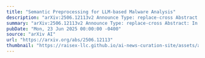 ```yaml
---
title: "Semantic Preprocessing for LLM-based Malware Analysis"
description: "arXiv:2506.12113v2 Announce Type: replace-cross Abstract: In a context of malware analysis, numerous approaches rely on Artificial Intelligence to handle a large volume of data. However, these techniques focus on data view (images, sequences) and not on an expert's view. Noticing this issue, we propose a preprocessing that focuses on expert knowledge to improve malware semantic analysis and result interpretability. We propose a new preprocessing method which creates JSON reports for Portable Executable files. These reports gather features from both static and behavioral analysis, and incorporate packer signature detection, MITRE ATT&amp;CK and Malware Behavior Catalog (MBC) knowledge. The purpose of this preprocessing is to gather a semantic representation of binary files, understandable by malware analysts, and that can enhance AI models' explainability for malicious files analysis. Using this preprocessing to train a Large Language Model for Malware classification, we achieve a weighted-average F1-score of 0.94 on a complex dataset, representative of market reality."
summary: "arXiv:2506.12113v2 Announce Type: replace-cross Abstract: In a context of malware analysis, numerous approaches rely on Artificial Intelligence to handle a large volume of data. However, these techniques focus on data view (images, sequences) and not on an expert's view. Noticing this issue, we propose a preprocessing that focuses on expert knowledge to improve malware semantic analysis and result interpretability. We propose a new preprocessing method which creates JSON reports for Portable Executable files. These reports gather features from both static and behavioral analysis, and incorporate packer signature detection, MITRE ATT&amp;CK and Malware Behavior Catalog (MBC) knowledge. The purpose of this preprocessing is to gather a semantic representation of binary files, understandable by malware analysts, and that can enhance AI models' explainability for malicious files analysis. Using this preprocessing to train a Large Language Model for Malware classification, we achieve a weighted-average F1-score of 0.94 on a complex dataset, representative of market reality."
pubDate: "Mon, 23 Jun 2025 00:00:00 -0400"
source: "arXiv AI"
url: "https://arxiv.org/abs/2506.12113"
thumbnail: "https://raisex-llc.github.io/ai-news-curation-site/assets/arxiv.png"
---
```


